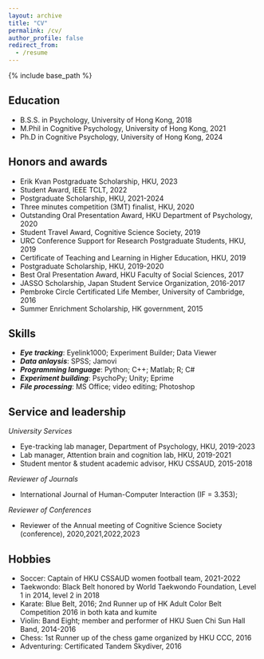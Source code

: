 ```yaml
---
layout: archive
title: "CV"
permalink: /cv/
author_profile: false
redirect_from:
  - /resume
---
```


{% include base_path %}

## Education

* B.S.S. in Psychology, University of Hong Kong, 2018
* M.Phil in Cognitive Psychology, University of Hong Kong, 2021
* Ph.D in Cognitive Psychology, University of Hong Kong, 2024

## Honors and awards

* Erik Kvan Postgraduate Scholarship, HKU, 2023
* Student Award, IEEE TCLT, 2022
* Postgraduate Scholarship, HKU, 2021-2024
* Three minutes competition (3MT) finalist, HKU, 2020
* Outstanding Oral Presentation Award, HKU Department of Psychology, 2020
* Student Travel Award, Cognitive Science Society, 2019
* URC Conference Support for Research Postgraduate Students, HKU, 2019
* Certificate of Teaching and Learning in Higher Education, HKU, 2019
* Postgraduate Scholarship, HKU, 2019-2020
* Best Oral Presentation Award, HKU Faculty of Social Sciences, 2017
* JASSO Scholarship, Japan Student Service Organization, 2016-2017
* Pembroke Circle Certificated Life Member, University of Cambridge, 2016
* Summer Enrichment Scholarship, HK government, 2015

  
## Skills

* ***Eye tracking***: Eyelink1000; Experiment Builder; Data Viewer
* ***Data anlaysis***: SPSS; Jamovi
* ***Programming language***: Python; C++; Matlab; R; C#
* ***Experiment building***: PsychoPy; Unity; Eprime
* ***File processing***: MS Office; video editing; Photoshop

  
## Service and leadership

_University Services_
- Eye-tracking lab manager, Department of Psychology, HKU, 2019-2023
- Lab manager, Attention brain and cognition lab, HKU, 2019-2021
- Student mentor & student academic advisor, HKU CSSAUD, 2015-2018

_Reviewer of Journals_
- International Journal of Human-Computer Interaction (IF = 3.353); 

_Reviewer of Conferences_
- Reviewer of the Annual meeting of Cognitive Science Society (conference), 2020,2021,2022,2023

## Hobbies
* Soccer: Captain of HKU CSSAUD women football team, 2021-2022
* Taekwondo: Black Belt honored by World Taekwondo Foundation, Level 1 in 2014, level 2 in 2018
* Karate: Blue Belt, 2016; 2nd Runner up of HK Adult Color Belt Competition 2016 in both kata and kumite
* Violin: Band Eight; member and performer of HKU Suen Chi Sun Hall Band, 2014-2016 
* Chess: 1st Runner up of the chess game organized by HKU CCC, 2016
* Adventuring: Certificated Tandem Skydiver, 2016


